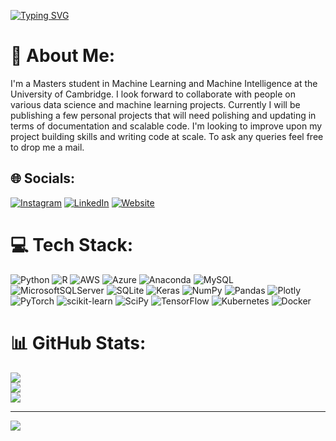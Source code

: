 [![Typing SVG](https://readme-typing-svg.demolab.com?font=Fira+Code&pause=1000&width=435&lines=Mohd+Sadiq;University+of+Cambridge;Machine+Learning+%7C+AI+%7C+Data+Science)](https://git.io/typing-svg)


# 💫 About Me:
I'm a Masters student in Machine Learning and Machine Intelligence at the University of Cambridge. I look forward to collaborate with people on various data science and machine learning projects. Currently I will be publishing a few personal projects that will need polishing and updating in terms of documentation and scalable code. I'm looking to improve upon my project building skills and writing code at scale. To ask any queries feel free to drop me a mail.


## 🌐 Socials:
[![Instagram](https://img.shields.io/badge/Instagram-%23E4405F.svg?logo=Instagram&logoColor=white)](https://instagram.com/mohdsadiq8998) [![LinkedIn](https://img.shields.io/badge/LinkedIn-%230077B5.svg?logo=linkedin&logoColor=white)](https://www.linkedin.com/in/mohd-sadiq-a8a120168/) [![Website](https://img.shields.io/badge/W-website-blue)](https://ms2892.github.io)

# 💻 Tech Stack:
![Python](https://img.shields.io/badge/python-3670A0?style=for-the-badge&logo=python&logoColor=ffdd54) ![R](https://img.shields.io/badge/r-%23276DC3.svg?style=for-the-badge&logo=r&logoColor=white) ![AWS](https://img.shields.io/badge/AWS-%23FF9900.svg?style=for-the-badge&logo=amazon-aws&logoColor=white) ![Azure](https://img.shields.io/badge/azure-%230072C6.svg?style=for-the-badge&logo=azure-devops&logoColor=white) ![Anaconda](https://img.shields.io/badge/Anaconda-%2344A833.svg?style=for-the-badge&logo=anaconda&logoColor=white) ![MySQL](https://img.shields.io/badge/mysql-%2300f.svg?style=for-the-badge&logo=mysql&logoColor=white) ![MicrosoftSQLServer](https://img.shields.io/badge/Microsoft%20SQL%20Sever-CC2927?style=for-the-badge&logo=microsoft%20sql%20server&logoColor=white) ![SQLite](https://img.shields.io/badge/sqlite-%2307405e.svg?style=for-the-badge&logo=sqlite&logoColor=white) ![Keras](https://img.shields.io/badge/Keras-%23D00000.svg?style=for-the-badge&logo=Keras&logoColor=white) ![NumPy](https://img.shields.io/badge/numpy-%23013243.svg?style=for-the-badge&logo=numpy&logoColor=white) ![Pandas](https://img.shields.io/badge/pandas-%23150458.svg?style=for-the-badge&logo=pandas&logoColor=white) ![Plotly](https://img.shields.io/badge/Plotly-%233F4F75.svg?style=for-the-badge&logo=plotly&logoColor=white) ![PyTorch](https://img.shields.io/badge/PyTorch-%23EE4C2C.svg?style=for-the-badge&logo=PyTorch&logoColor=white) ![scikit-learn](https://img.shields.io/badge/scikit--learn-%23F7931E.svg?style=for-the-badge&logo=scikit-learn&logoColor=white) ![SciPy](https://img.shields.io/badge/SciPy-%230C55A5.svg?style=for-the-badge&logo=scipy&logoColor=%white) ![TensorFlow](https://img.shields.io/badge/TensorFlow-%23FF6F00.svg?style=for-the-badge&logo=TensorFlow&logoColor=white) ![Kubernetes](https://img.shields.io/badge/kubernetes-%23326ce5.svg?style=for-the-badge&logo=kubernetes&logoColor=white) ![Docker](https://img.shields.io/badge/docker-%230db7ed.svg?style=for-the-badge&logo=docker&logoColor=white)
# 📊 GitHub Stats:
![](https://github-readme-stats.vercel.app/api?username=ms2892&theme=dark&hide_border=true&include_all_commits=true&count_private=true)<br/>
![](https://github-readme-streak-stats.herokuapp.com/?user=ms2892&theme=dark&hide_border=true)<br/>
![](https://github-readme-stats.vercel.app/api/top-langs/?username=ms2892&theme=dark&hide_border=true&include_all_commits=true&count_private=true&layout=compact)

---
[![](https://visitcount.itsvg.in/api?id=ms2892&icon=0&color=0)](https://visitcount.itsvg.in)

<!-- Proudly created with GPRM ( https://gprm.itsvg.in ) -->
